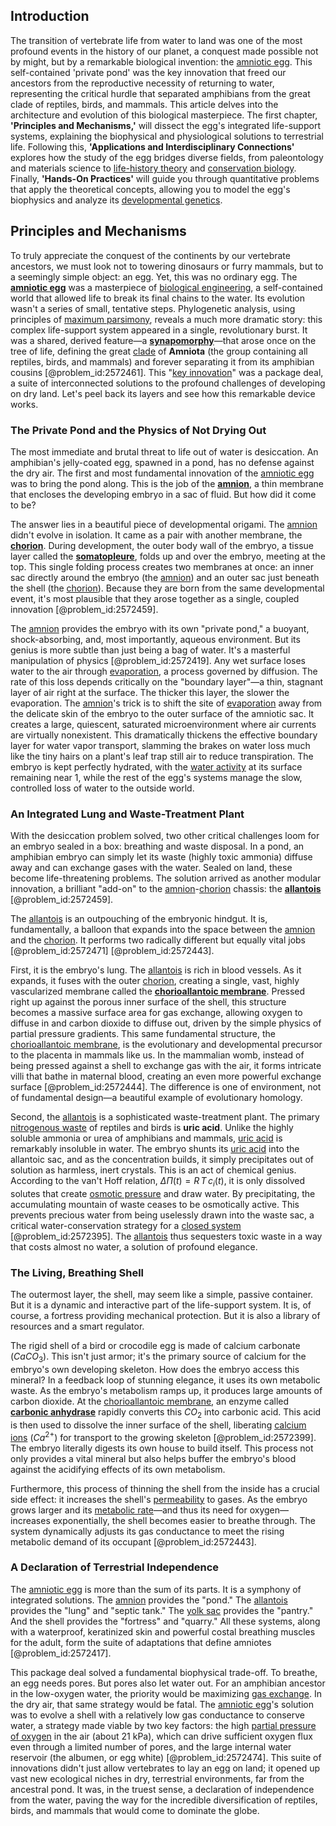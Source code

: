 ## Introduction
The transition of vertebrate life from water to land was one of the most profound events in the history of our planet, a conquest made possible not by might, but by a remarkable biological invention: the [amniotic egg](@article_id:144865). This self-contained 'private pond' was the key innovation that freed our ancestors from the reproductive necessity of returning to water, representing the critical hurdle that separated amphibians from the great clade of reptiles, birds, and mammals. This article delves into the architecture and evolution of this biological masterpiece. The first chapter, **'Principles and Mechanisms,'** will dissect the egg's integrated life-support systems, explaining the biophysical and physiological solutions to terrestrial life. Following this, **'Applications and Interdisciplinary Connections'** explores how the study of the egg bridges diverse fields, from paleontology and materials science to [life-history theory](@article_id:181558) and [conservation biology](@article_id:138837). Finally, **'Hands-On Practices'** will guide you through quantitative problems that apply the theoretical concepts, allowing you to model the egg's biophysics and analyze its [developmental genetics](@article_id:262724).

## Principles and Mechanisms

To truly appreciate the conquest of the continents by our vertebrate ancestors, we must look not to towering dinosaurs or furry mammals, but to a seemingly simple object: an egg. Yet, this was no ordinary egg. The **[amniotic egg](@article_id:144865)** was a masterpiece of [biological engineering](@article_id:270396), a self-contained world that allowed life to break its final chains to the water. Its evolution wasn't a series of small, tentative steps. Phylogenetic analysis, using principles of [maximum parsimony](@article_id:137680), reveals a much more dramatic story: this complex life-support system appeared in a single, revolutionary burst. It was a shared, derived feature—a **[synapomorphy](@article_id:139703)**—that arose once on the tree of life, defining the great [clade](@article_id:171191) of **Amniota** (the group containing all reptiles, birds, and mammals) and forever separating it from its amphibian cousins [@problem_id:2572461]. This "[key innovation](@article_id:146247)" was a package deal, a suite of interconnected solutions to the profound challenges of developing on dry land. Let's peel back its layers and see how this remarkable device works.

### The Private Pond and the Physics of Not Drying Out

The most immediate and brutal threat to life out of water is desiccation. An amphibian's jelly-coated egg, spawned in a pond, has no defense against the dry air. The first and most fundamental innovation of the [amniotic egg](@article_id:144865) was to bring the pond along. This is the job of the **[amnion](@article_id:172682)**, a thin membrane that encloses the developing embryo in a sac of fluid. But how did it come to be?

The answer lies in a beautiful piece of developmental origami. The [amnion](@article_id:172682) didn't evolve in isolation. It came as a pair with another membrane, the **[chorion](@article_id:173571)**. During development, the outer body wall of the embryo, a tissue layer called the **[somatopleure](@article_id:272077)**, folds up and over the embryo, meeting at the top. This single folding process creates two membranes at once: an inner sac directly around the embryo (the [amnion](@article_id:172682)) and an outer sac just beneath the shell (the [chorion](@article_id:173571)). Because they are born from the same developmental event, it's most plausible that they arose together as a single, coupled innovation [@problem_id:2572459].

The [amnion](@article_id:172682) provides the embryo with its own "private pond," a buoyant, shock-absorbing, and, most importantly, aqueous environment. But its genius is more subtle than just being a bag of water. It's a masterful manipulation of physics [@problem_id:2572419]. Any wet surface loses water to the air through [evaporation](@article_id:136770), a process governed by diffusion. The rate of this loss depends critically on the "boundary layer"—a thin, stagnant layer of air right at the surface. The thicker this layer, the slower the evaporation. The [amnion](@article_id:172682)'s trick is to shift the site of [evaporation](@article_id:136770) away from the delicate skin of the embryo to the outer surface of the amniotic sac. It creates a large, quiescent, saturated microenvironment where air currents are virtually nonexistent. This dramatically thickens the effective boundary layer for water vapor transport, slamming the brakes on water loss much like the tiny hairs on a plant's leaf trap still air to reduce transpiration. The embryo is kept perfectly hydrated, with the [water activity](@article_id:147546) at its surface remaining near $1$, while the rest of the egg's systems manage the slow, controlled loss of water to the outside world.

### An Integrated Lung and Waste-Treatment Plant

With the desiccation problem solved, two other critical challenges loom for an embryo sealed in a box: breathing and waste disposal. In a pond, an amphibian embryo can simply let its waste (highly toxic ammonia) diffuse away and can exchange gases with the water. Sealed on land, these become life-threatening problems. The solution arrived as another modular innovation, a brilliant "add-on" to the [amnion](@article_id:172682)-[chorion](@article_id:173571) chassis: the **[allantois](@article_id:175955)** [@problem_id:2572459].

The [allantois](@article_id:175955) is an outpouching of the embryonic hindgut. It is, fundamentally, a balloon that expands into the space between the [amnion](@article_id:172682) and the [chorion](@article_id:173571). It performs two radically different but equally vital jobs [@problem_id:2572471] [@problem_id:2572443].

First, it is the embryo's lung. The [allantois](@article_id:175955) is rich in blood vessels. As it expands, it fuses with the outer [chorion](@article_id:173571), creating a single, vast, highly vascularized membrane called the **[chorioallantoic membrane](@article_id:267072)**. Pressed right up against the porous inner surface of the shell, this structure becomes a massive surface area for gas exchange, allowing oxygen to diffuse in and carbon dioxide to diffuse out, driven by the simple physics of partial pressure gradients. This same fundamental structure, the [chorioallantoic membrane](@article_id:267072), is the evolutionary and developmental precursor to the placenta in mammals like us. In the mammalian womb, instead of being pressed against a shell to exchange gas with the air, it forms intricate villi that bathe in maternal blood, creating an even more powerful exchange surface [@problem_id:2572444]. The difference is one of environment, not of fundamental design—a beautiful example of evolutionary homology.

Second, the [allantois](@article_id:175955) is a sophisticated waste-treatment plant. The primary [nitrogenous waste](@article_id:142018) of reptiles and birds is **uric acid**. Unlike the highly soluble ammonia or urea of amphibians and mammals, [uric acid](@article_id:154848) is remarkably insoluble in water. The embryo shunts its [uric acid](@article_id:154848) into the allantoic sac, and as the concentration builds, it simply precipitates out of solution as harmless, inert crystals. This is an act of chemical genius. According to the van't Hoff relation, $\Delta \Pi(t)=R\,T\,c_i(t)$, it is only dissolved solutes that create [osmotic pressure](@article_id:141397) and draw water. By precipitating, the accumulating mountain of waste ceases to be osmotically active. This prevents precious water from being uselessly drawn into the waste sac, a critical water-conservation strategy for a [closed system](@article_id:139071) [@problem_id:2572395]. The [allantois](@article_id:175955) thus sequesters toxic waste in a way that costs almost no water, a solution of profound elegance.

### The Living, Breathing Shell

The outermost layer, the shell, may seem like a simple, passive container. But it is a dynamic and interactive part of the life-support system. It is, of course, a fortress providing mechanical protection. But it is also a library of resources and a smart regulator.

The rigid shell of a bird or crocodile egg is made of calcium carbonate ($CaCO_3$). This isn't just armor; it's the primary source of calcium for the embryo's own developing skeleton. How does the embryo access this mineral? In a feedback loop of stunning elegance, it uses its own metabolic waste. As the embryo's metabolism ramps up, it produces large amounts of carbon dioxide. At the [chorioallantoic membrane](@article_id:267072), an enzyme called **[carbonic anhydrase](@article_id:154954)** rapidly converts this $CO_2$ into carbonic acid. This acid is then used to dissolve the inner surface of the shell, liberating [calcium ions](@article_id:140034) ($Ca^{2+}$) for transport to the growing skeleton [@problem_id:2572399]. The embryo literally digests its own house to build itself. This process not only provides a vital mineral but also helps buffer the embryo's blood against the acidifying effects of its own metabolism.

Furthermore, this process of thinning the shell from the inside has a crucial side effect: it increases the shell's [permeability](@article_id:154065) to gases. As the embryo grows larger and its [metabolic rate](@article_id:140071)—and thus its need for oxygen—increases exponentially, the shell becomes easier to breathe through. The system dynamically adjusts its gas conductance to meet the rising metabolic demand of its occupant [@problem_id:2572443].

### A Declaration of Terrestrial Independence

The [amniotic egg](@article_id:144865) is more than the sum of its parts. It is a symphony of integrated solutions. The [amnion](@article_id:172682) provides the "pond." The [allantois](@article_id:175955) provides the "lung" and "septic tank." The [yolk sac](@article_id:276421) provides the "pantry." And the shell provides the "fortress" and "quarry." All these systems, along with a waterproof, keratinized skin and powerful costal breathing muscles for the adult, form the suite of adaptations that define amniotes [@problem_id:2572417].

This package deal solved a fundamental biophysical trade-off. To breathe, an egg needs pores. But pores also let water out. For an amphibian ancestor in the low-oxygen water, the priority would be maximizing [gas exchange](@article_id:147149). In the dry air, that same strategy would be fatal. The [amniotic egg](@article_id:144865)'s solution was to evolve a shell with a relatively low gas conductance to conserve water, a strategy made viable by two key factors: the high [partial pressure of oxygen](@article_id:155655) in the air (about $21$ kPa), which can drive sufficient oxygen flux even through a limited number of pores, and the large internal water reservoir (the albumen, or egg white) [@problem_id:2572474]. This suite of innovations didn't just allow vertebrates to lay an egg on land; it opened up vast new ecological niches in dry, terrestrial environments, far from the ancestral pond. It was, in the truest sense, a declaration of independence from the water, paving the way for the incredible diversification of reptiles, birds, and mammals that would come to dominate the globe.